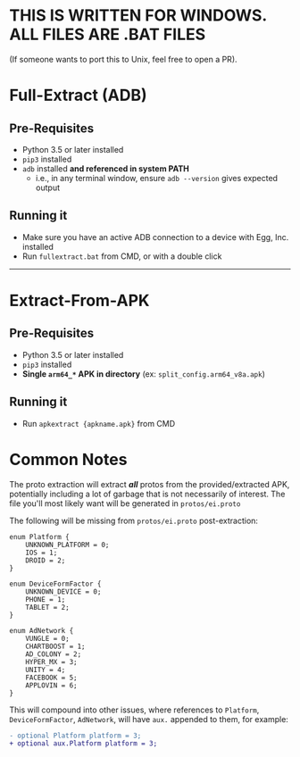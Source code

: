 # THIS IS WRITTEN FOR WINDOWS. ALL FILES ARE .BAT FILES
(If someone wants to port this to Unix, feel free to open a PR).

# Full-Extract (ADB)

## Pre-Requisites

- Python 3.5 or later installed
- `pip3` installed
- `adb` installed **and referenced in system PATH**
  - i.e., in any terminal window, ensure `adb --version` gives expected output

## Running it

- Make sure you have an active ADB connection to a device with Egg, Inc. installed
- Run `fullextract.bat` from CMD, or with a double click

---

# Extract-From-APK

## Pre-Requisites

- Python 3.5 or later installed
- `pip3` installed
- **Single `arm64_*` APK in directory** (ex: `split_config.arm64_v8a.apk`)

## Running it

- Run `apkextract {apkname.apk}` from CMD

# Common Notes

The proto extraction will extract ***all*** protos from the provided/extracted APK, potentially including a lot of garbage that is not necessarily of interest.
The file you'll most likely want will be generated in `protos/ei.proto`

The following will be missing from `protos/ei.proto` post-extraction:

```
enum Platform {
    UNKNOWN_PLATFORM = 0;
    IOS = 1;
    DROID = 2;
}

enum DeviceFormFactor {
    UNKNOWN_DEVICE = 0;
    PHONE = 1;
    TABLET = 2;
}

enum AdNetwork {
    VUNGLE = 0;
    CHARTBOOST = 1;
    AD_COLONY = 2;
    HYPER_MX = 3;
    UNITY = 4;
    FACEBOOK = 5;
    APPLOVIN = 6;
}
```

This will compound into other issues, where references to `Platform`, `DeviceFormFactor`, `AdNetwork`, will have `aux.` appended to them, for example:

```diff
- optional Platform platform = 3;
+ optional aux.Platform platform = 3;
```